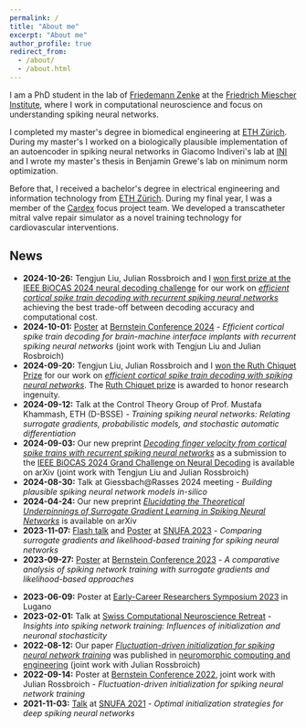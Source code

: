 ```yaml
---
permalink: /
title: "About me"
excerpt: "About me"
author_profile: true
redirect_from:
  - /about/
  - /about.html
---
```


I am a PhD student in the lab of [Friedemann Zenke](https://zenkelab.org) at the [Friedrich Miescher Institute](https://fmi.ch), where I work in computational neuroscience and focus on understanding spiking neural networks.

I completed my master's degree in biomedical engineering at [ETH Zürich](https://ee.ethz.ch/de/). During my master's I worked on a biologically plausible implementation of an autoencoder in spiking neural networks in Giacomo Indiveri's lab at [INI](https://www.ini.uzh.ch/en.html) and I wrote my master's thesis in Benjamin Grewe's lab on minimum norm optimization.

Before that, I received a bachelor's degree in electrical engineering and information technology from [ETH Zürich](https://ee.ethz.ch/de/). During my final year, I was a member of the [Cardex](https://cardex.ethz.ch/) focus project team. We developed a transcatheter mitral valve repair simulator as a novel training technology for cardiovascular interventions.


## News
- **2024-10-26:** Tengjun Liu, Julian Rossbroich and I [won first prize at the IEEE BiOCAS 2024 neural decoding challenge](https://zenkelab.org/2024/10/tengjun-julia-and-julian-score-first-prize-at-the-biocas-neural-decoding-challenge/) for our work on [*efficient cortical spike train decoding with recurrent spiking neural networks*](https://arxiv.org/abs/2409.01762) achieving the best trade-off between decoding accuracy and computational cost.
- **2024-10-01:** [Poster](https://abstracts.g-node.org/conference/BC24/abstracts#/uuid/efc98de0-af3b-440c-8112-1cab60d0a49d) at [Bernstein Conference 2024](https://bernstein-network.de/en/bernstein-conference/) - *Efficient cortical spike train decoding for brain-machine interface implants with recurrent spiking neural networks* (joint work with Tengjun Liu and Julian Rosbroich)
- **2024-09-20:** Tengjun Liu, Julian Rossbroich and I [won the Ruth Chiquet Prize](https://zenkelab.org/2024/09/congratulations/) for our work on [*efficient cortical spike train decoding with spiking neural networks*](https://arxiv.org/abs/2409.01762). The [Ruth Chiquet prize](https://www.fmi.ch/research/awards-honors/chiquet-originality-prize.html) is awarded to honor research ingenuity.
- **2024-09-12:** Talk at the Control Theory Group of Prof. Mustafa Khammash, ETH (D-BSSE) - *Training spiking neural networks: Relating surrogate gradients, probabilistic models, and stochastic automatic differentiation*
- **2024-09-03:** Our new preprint [*Decoding finger velocity from cortical spike trains with recurrent spiking neural networks*](https://arxiv.org/abs/2409.01762) as a submission to the [IEEE BiOCAS 2024 Grand Challenge on Neural Decoding](http://1.117.17.41/neural-decoding-grand-challenge/) is available on arXiv (joint work with Tengjun Liu and Julian Rossbroich)
- **2024-08-30:** Talk at Giessbach@Rasses 2024 meeting - *Building plausible spiking neural network models in-silico*
- **2024-04-24:** Our new preprint [*Elucidating the Theoretical Underpinnings of Surrogate Gradient Learning in Spiking Neural Networks*]((https://arxiv.org/abs/2404.14964)) is available on arXiv
- **2023-11-07:** [Flash talk](https://youtu.be/q8c7gIf9tpw?feature=shared&t=1132) and [Poster](https://snufa.net/2023/abstracts/julia-gygax-comparing.html) at [SNUFA 2023](https://snufa.net/2023/) - *Comparing surrogate gradients and likelihood-based training for spiking neural networks*
- **2023-09-27:** [Poster](https://abstracts.g-node.org/conference/BC23/abstracts#/uuid/5d29dad2-4f00-4553-85ae-9fbf2819b99a) at [Bernstein Conference 2023](https://bernstein-network.de/en/bernstein-conference/) - *A comparative analysis of spiking network training with surrogate gradients and likelihood-based approaches*
<!-- - **2023-06-12 - 2023-06-16:** Attending [Doctoral Class in Neurophysics](https://www.epfl.ch/labs/lcn/doctoral-class-in-neurophysics/) at EPFL -->
- **2023-06-09:** Poster at [Early-Career Researchers Symposium 2023](https://www.yssn.ch/ers2023) in Lugano
- **2023-02-01:** Talk at [Swiss Computational Neuroscience Retreat](https://www.epfl.ch/labs/lcn/swiss-computational-neuroscience-retreat-2023/) - *Insights into spiking network training: Influences of initialization and neuronal stochasticity*
- **2022-08-12:** Our paper [*Fluctuation-driven initialization for spiking neural network training*](https://iopscience.iop.org/article/10.1088/2634-4386/ac97bb) was published in [neuromorphic computing and engineering](https://iopscience.iop.org/journal/2634-4386) (joint work with Julian Rossbroich)
- **2022-09-14:** Poster at [Bernstein Conference 2022](https://bernstein-network.de/en/bernstein-conference/), joint work with Julian Rossbroich - *Fluctuation-driven initialization for spiking neural network training*
- **2021-11-03:** [Talk](https://www.youtube.com/watch?v=vC5EHUt7dQs&list=PL09WqqDbQWHEqm1_3a620tKUKnC6FgBrG&index=11) at [SNUFA 2021](http://snufa.net/2021/abstracts#optimal-initialization-strategies-for-deep-spiking-neural-networks) - *Optimal initialization strategies for deep spiking neural networks*